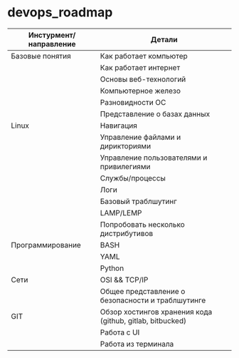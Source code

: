 # devops_roadmap

| Инстурмент/направление  | Детали   |
| ------- | -------- |
| Базовые понятия   | Как работает компьютер    |
|     | Как работает интернет  |
|     | Основы веб-технологий  |
|     | Компьютерное железо  |
|     | Разновидности ОС  |
|     | Представление о базах данных  |
| Linux  | Навигация    |
|     | Управление файлами и дирикториями  |
|     | Управление пользователями и привилегиями  |
|     | Службы/процессы  |
|     | Логи  |
|     | Базовый траблшутинг |
|     | LAMP/LEMP |
|     | Попробовать несколько дистрибутивов |
| Программирование  | BASH    |
|     | YAML  |
|     | Python  |
| Сети  | OSI && TCP/IP    |
|   | Общее представление о безопасности и траблшутинге    |
| GIT  | Обзор хостингов хранения кода (github, gitlab, bitbucked)    |
|     | Работа с UI  |
|     | Работа из терминала |
